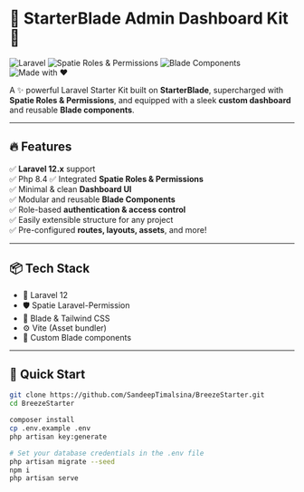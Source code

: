 # 🌟 StarterBlade Admin Dashboard Kit 🚀

![Laravel](https://img.shields.io/badge/Laravel-11.x-red?style=for-the-badge&logo=laravel)
![Spatie Roles & Permissions](https://img.shields.io/badge/Spatie-Roles%20%26%20Permissions-blueviolet?style=for-the-badge)
![Blade Components](https://img.shields.io/badge/Blade-Custom%20Components-orange?style=for-the-badge)
![Made with ❤️](https://img.shields.io/badge/Made%20with-❤️-pink?style=for-the-badge)

A ✨ powerful Laravel Starter Kit built on **StarterBlade**, supercharged with **Spatie Roles & Permissions**, and equipped with a sleek **custom dashboard** and reusable **Blade components**.

---

## 🔥 Features

✅ **Laravel 12.x** support  
✅ Php 8.4
✅ Integrated **Spatie Roles & Permissions**  
✅ Minimal & clean **Dashboard UI**  
✅ Modular and reusable **Blade Components**  
✅ Role-based **authentication & access control**  
✅ Easily extensible structure for any project  
✅ Pre-configured **routes, layouts, assets**, and more!  

---

## 📦 Tech Stack

- 🧱 Laravel 12
- 🛡️ Spatie Laravel-Permission
- 🎨 Blade & Tailwind CSS
- ⚙️ Vite (Asset bundler)
- 🧩 Custom Blade components

---

## 🚀 Quick Start

```bash
git clone https://github.com/SandeepTimalsina/BreezeStarter.git
cd BreezeStarter

composer install
cp .env.example .env
php artisan key:generate

# Set your database credentials in the .env file
php artisan migrate --seed
npm i
php artisan serve
